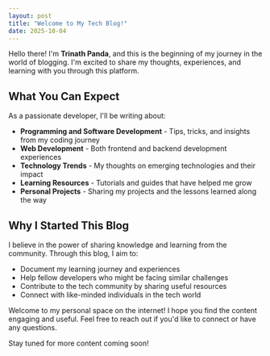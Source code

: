 ```yaml
---
layout: post
title: "Welcome to My Tech Blog!"
date: 2025-10-04
---
```


Hello there! I'm **Trinath Panda**, and this is the beginning of my journey in the world of blogging. I'm excited to share my thoughts, experiences, and learning with you through this platform.

## What You Can Expect

As a passionate developer, I'll be writing about:

- **Programming and Software Development** - Tips, tricks, and insights from my coding journey
- **Web Development** - Both frontend and backend development experiences
- **Technology Trends** - My thoughts on emerging technologies and their impact
- **Learning Resources** - Tutorials and guides that have helped me grow
- **Personal Projects** - Sharing my projects and the lessons learned along the way

## Why I Started This Blog

I believe in the power of sharing knowledge and learning from the community. Through this blog, I aim to:

- Document my learning journey and experiences
- Help fellow developers who might be facing similar challenges
- Contribute to the tech community by sharing useful resources
- Connect with like-minded individuals in the tech world

Welcome to my personal space on the internet! I hope you find the content engaging and useful. Feel free to reach out if you'd like to connect or have any questions.

Stay tuned for more content coming soon!
